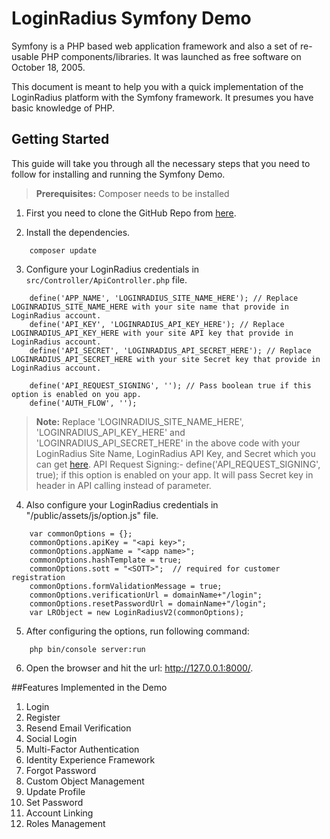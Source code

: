 # LoginRadius Symfony Demo

Symfony is a PHP based web application framework and also a set of re-usable PHP components/libraries. It was launched as free software on October 18, 2005.

This document is meant to help you with a quick implementation of the LoginRadius platform with the Symfony framework. It presumes you have basic knowledge of PHP.

## Getting Started
This guide will take you through all the necessary steps that you need to follow for installing and running the Symfony Demo.

> **Prerequisites:** Composer needs to be installed

1. First you need to clone the GitHub Repo from [here](https://github.com/LoginRadius/php-sdk/tree/v2-symfony-demo).

2. Install the dependencies.
```
    composer update
```

3. Configure your LoginRadius credentials in `src/Controller/ApiController.php` file.
  
```
    define('APP_NAME', 'LOGINRADIUS_SITE_NAME_HERE'); // Replace LOGINRADIUS_SITE_NAME_HERE with your site name that provide in LoginRadius account.
	define('API_KEY', 'LOGINRADIUS_API_KEY_HERE'); // Replace LOGINRADIUS_API_KEY_HERE with your site API key that provide in LoginRadius account.
	define('API_SECRET', 'LOGINRADIUS_API_SECRET_HERE'); // Replace LOGINRADIUS_API_SECRET_HERE with your site Secret key that provide in LoginRadius account.
	
	define('API_REQUEST_SIGNING', ''); // Pass boolean true if this option is enabled on you app.
	define('AUTH_FLOW', '');
```
>**Note:** Replace 'LOGINRADIUS_SITE_NAME_HERE', 'LOGINRADIUS_API_KEY_HERE' and 'LOGINRADIUS_API_SECRET_HERE' in the above code with your LoginRadius Site Name, LoginRadius API Key, and Secret which you can get [here](https://www.loginradius.com/docs/api/v2/admin-console/platform-security/api-key-and-secret/).
> API Request Signing:- define('API_REQUEST_SIGNING', true); if this option is enabled on your app. It will pass Secret key in header in API calling instead of parameter.
 
4. Also configure your LoginRadius credentials in "/public/assets/js/option.js" file.
```
    var commonOptions = {};
	commonOptions.apiKey = "<api key>";
	commonOptions.appName = "<app name>";
	commonOptions.hashTemplate = true;
	commonOptions.sott = "<SOTT>";  // required for customer registration
	commonOptions.formValidationMessage = true;
	commonOptions.verificationUrl = domainName+"/login";
	commonOptions.resetPasswordUrl = domainName+"/login";
	var LRObject = new LoginRadiusV2(commonOptions);
```

5. After configuring the options, run following command: 
```     
    php bin/console server:run
```

6. Open the browser and hit the url: http://127.0.0.1:8000/.

##Features Implemented in the Demo


1. Login
2. Register
3. Resend Email Verification
4. Social Login
5. Multi-Factor Authentication
6. Identity Experience Framework
7. Forgot Password
8. Custom Object Management
9. Update Profile
10. Set Password
11. Account Linking
12. Roles Management



